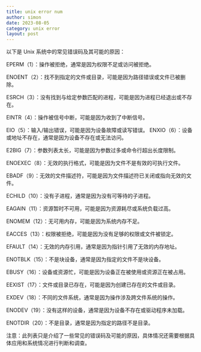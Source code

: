 ```yaml
---
title: unix error num
author: simon
date: 2023-08-05
category: unix error
layout: post
---
```


以下是 Unix 系统中的常见错误码及其可能的原因：

EPERM（1）：操作被拒绝，通常是因为权限不足或访问被拒绝。

ENOENT（2）：找不到指定的文件或目录，可能是因为路径错误或文件已被删除。

ESRCH（3）：没有找到与给定参数匹配的进程，可能是因为进程已经退出或不存在。

EINTR（4）：操作被信号中断，可能是因为收到了中断信号。

EIO（5）：输入/输出错误，可能是因为设备故障或读写错误。
ENXIO（6）：设备或地址不存在，通常是因为设备不存在或无法访问。

E2BIG（7）：参数列表太长，可能是因为参数过多或命令行超出长度限制。

ENOEXEC（8）：无效的执行格式，可能是因为文件不是有效的可执行文件。

EBADF（9）：无效的文件描述符，可能是因为文件描述符已关闭或指向无效的文件。

ECHILD（10）：没有子进程，通常是因为没有可等待的子进程。

EAGAIN（11）：资源暂时不可用，可能是因为资源耗尽或系统负载过高。

ENOMEM（12）：无可用内存，可能是因为系统内存不足。

EACCES（13）：权限被拒绝，可能是因为没有足够的权限或文件被锁定。

EFAULT（14）：无效的内存引用，通常是因为指针引用了无效的内存地址。

ENOTBLK（15）：不是块设备，通常是因为指定的文件不是块设备。

EBUSY（16）：设备或资源忙，可能是因为设备正在被使用或资源正在被占用。

EEXIST（17）：文件或目录已存在，可能是因为创建已存在的文件或目录。

EXDEV（18）：不同的文件系统，通常是因为操作涉及跨文件系统的操作。

ENODEV（19）：没有这样的设备，通常是因为设备不存在或驱动程序未加载。

ENOTDIR（20）：不是目录，通常是因为指定的路径不是目录。

注意：此列表只是介绍了一些常见的错误码及可能的原因，具体情况还需要根据具体应用和系统情况进行判断和调查。
